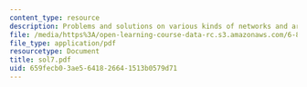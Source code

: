 ```yaml
---
content_type: resource
description: Problems and solutions on various kinds of networks and arrays.
file: /media/https%3A/open-learning-course-data-rc.s3.amazonaws.com/6-896-theory-of-parallel-hardware-sma-5511-spring-2004/659fecb03ae5641826641513b0579d71_sol7.pdf
file_type: application/pdf
resourcetype: Document
title: sol7.pdf
uid: 659fecb0-3ae5-6418-2664-1513b0579d71
---
```

